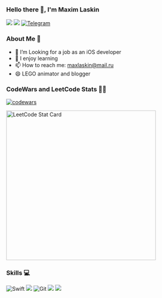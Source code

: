 ### Hello there 👋, I'm Maxim Laskin

[![](https://img.shields.io/badge/📄resume-gray?&style=for-the-badge)](https://github.com/MaximLaskin/MaximLaskin/files/11133148/Maxim.Laskin.iOS.dev.pdf)
[![](https://img.shields.io/badge/linkedin-%230077B5.svg?&style=for-the-badge&logo=linkedin&logoColor=white)](https://www.linkedin.com/in/maximlaskin/)
[![Telegram](https://img.shields.io/badge/Telegram-2CA5E0?style=for-the-badge&logo=telegram&logoColor=white)](https://t.me/maximlaskin)

### About Me 👦

- 🔭 I’m Looking for a job as an iOS developer
- 🌱 I enjoy learning
- 📫 How to reach me: maxlaskin@mail.ru
- 😄 LEGO animator and blogger

### CodeWars and LeetCode Stats 👨‍💻

[![codewars](https://www.codewars.com/users/MaximLaskin/badges/large)](https://www.codewars.com/users/MaximLaskin)

<a href="https://github.com/Maximlaskin/leetcode-stats">
  <img alt="LeetCode Stat Card" src="https://leetcode-stats-six.vercel.app/?username=Maximlaskin&theme=dark" width="400"/>
</a>

### Skills 💻
![Swift](https://img.shields.io/badge/swift-F54A2A?style=for-the-badge&logo=swift&logoColor=white)
![](https://img.shields.io/badge/iOS-000000?style=for-the-badge&logo=ios&logoColor=white)
![Git](https://img.shields.io/badge/git-%23F05033.svg?style=for-the-badge&logo=git&logoColor=white)
![](https://img.shields.io/badge/-UIKit-blue)
![](https://img.shields.io/badge/-SwiftUI-yellow)
